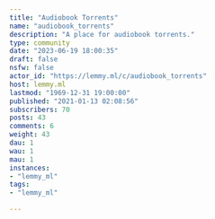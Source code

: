 ```yaml
---
title: "Audiobook Torrents" 
name: "audiobook_torrents"
description: "A place for audiobook torrents."
type: community
date: "2023-06-19 18:00:35"
draft: false
nsfw: false
actor_id: "https://lemmy.ml/c/audiobook_torrents"
host: lemmy.ml
lastmod: "1969-12-31 19:00:00"
published: "2021-01-13 02:08:56"
subscribers: 70
posts: 43
comments: 6
weight: 43
dau: 1
wau: 1
mau: 1
instances:
- "lemmy_ml"
tags: 
- "lemmy_ml"

---
```

